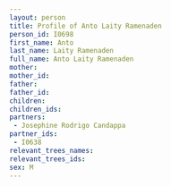 ```yaml
---
layout: person
title: Profile of Anto Laity Ramenaden
person_id: I0698
first_name: Anto
last_name: Laity Ramenaden
full_name: Anto Laity Ramenaden
mother: 
mother_id: 
father: 
father_id: 
children:
children_ids:
partners:
 - Josephine Rodrigo Candappa
partner_ids:
 - I0638
relevant_trees_names:
relevant_trees_ids:
sex: M
---
```


